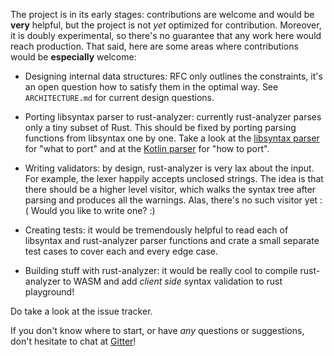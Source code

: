The project is in its early stages: contributions are welcome and
would be **very** helpful, but the project is not *yet* optimized for
contribution. Moreover, it is doubly experimental, so there's no
guarantee that any work here would reach production. That said, here
are some areas where contributions would be **especially** welcome:


* Designing internal data structures: RFC only outlines the
  constraints, it's an open question how to satisfy them in the
  optimal way. See `ARCHITECTURE.md` for current design questions.

* Porting libsyntax parser to rust-analyzer: currently rust-analyzer parses
  only a tiny subset of Rust. This should be fixed by porting parsing
  functions from libsyntax one by one. Take a look at the
  [libsyntax parser](https://github.com/rust-lang/rust/blob/6b99adeb11313197f409b4f7c4083c2ceca8a4fe/src/libsyntax/parse/parser.rs)
  for "what to port" and at the
  [Kotlin parser](https://github.com/JetBrains/kotlin/blob/4d951de616b20feca92f3e9cc9679b2de9e65195/compiler/frontend/src/org/jetbrains/kotlin/parsing/KotlinParsing.java)
  for "how to port".

* Writing validators: by design, rust-analyzer is very lax about the
  input. For example, the lexer happily accepts unclosed strings. The
  idea is that there should be a higher level visitor, which walks the
  syntax tree after parsing and produces all the warnings. Alas,
  there's no such visitor yet :( Would you like to write one? :)

* Creating tests: it would be tremendously helpful to read each of
  libsyntax and rust-analyzer parser functions and crate a small separate
  test cases to cover each and every edge case.

* Building stuff with rust-analyzer: it would be really cool to compile
  rust-analyzer to WASM and add *client side* syntax validation to rust
  playground!


Do take a look at the issue tracker.

If you don't know where to start, or have *any* questions or suggestions,
don't hesitate to chat at [Gitter](https://gitter.im/libsyntax2/Lobby)!
